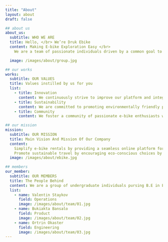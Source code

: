 ```yaml
---
title: "About"
layout: about
draft: false

## about us
about_us:
  subtitle: WHO WE ARE
  title: Hello, </br> We’re Druk Ebike
  content: Making E-bike Exploration Easy </br>
    We are a team of passionate individuals driven by a common goal to make eco-friendly transportation accessible and enjoyable for everyone. We believe that e-bikes offer a fantastic way to explore your surroundings, get some exercise, and reduce your carbon footprint. However, navigating traditional rental processes can be inconvenient and time-consuming. That's why we created this electric bicycle booking system, a platform designed to streamline your e-bike rental experience

  image: /images/about/group.jpg

## our works
works:
  subtitle: OUR VALUES
  title: Values instilled by us for you
  list:
    - title: Innovation
      content: We continuously strive to improve our platform and integrate new features that enhance the user experience.
    - title: Sustainability
      content: We are committed to promoting environmentally friendly practices and reducing our own ecological impact.
    - title: Community
      content: We foster a community of passionate e-bike enthusiasts who share our love for exploration and sustainable living.

## our mission
mission:
  subtitle: OUR MISSION
  title: Main Vision And Mission Of Our Company
  content:
    Simplify e-bike rentals by providing a seamless online platform for booking, eliminating the need for phone calls or in-person visits. </br>
    Promote sustainable travel by encouraging eco-conscious choices by offering a convenient and enjoyable alternative to traditional transportation.
  image: /images/about/ebike.jpg

## members
our_member:
  subtitle: OUR MEMBERS
  title: The People Behind
  content: We are a group of undergraduate individuals pursing B.E in Electrical Engineering. This project is being carried out as a final year project.
  list:
    - name: Valentin Staykov
      field: Operations
      image: /images/about/team/01.jpg
    - name: Bukiakta Bansalo
      field: Product
      image: /images/about/team/02.jpg
    - name: Ortrin Okaster
      field: Engineering
      image: /images/about/team/03.jpg
---
```

